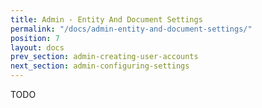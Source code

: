 ```yaml
---
title: Admin - Entity And Document Settings
permalink: "/docs/admin-entity-and-document-settings/"
position: 7
layout: docs
prev_section: admin-creating-user-accounts
next_section: admin-configuring-settings
---
```


TODO
